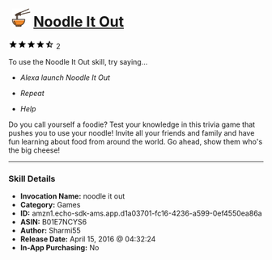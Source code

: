 # &nbsp;<img src="skill_icon" alt="Noodle It Out icon" width="36"> [Noodle It Out](http://alexa.amazon.com/#skills/amzn1.echo-sdk-ams.app.d1a03701-fc16-4236-a599-0ef4550ea86a)
![4.5 stars](../../images/ic_star_black_18dp_1x.png)![4.5 stars](../../images/ic_star_black_18dp_1x.png)![4.5 stars](../../images/ic_star_black_18dp_1x.png)![4.5 stars](../../images/ic_star_black_18dp_1x.png)![4.5 stars](../../images/ic_star_half_black_18dp_1x.png) 2

To use the Noodle It Out skill, try saying...

* *Alexa launch Noodle It Out*

* *Repeat*

* *Help*

Do you call yourself a foodie? Test your knowledge in this trivia game that pushes you to use your noodle!  Invite all your friends and family and have fun learning about food from around the world. Go ahead, show them who's the big cheese!

***

### Skill Details

* **Invocation Name:** noodle it out
* **Category:** Games
* **ID:** amzn1.echo-sdk-ams.app.d1a03701-fc16-4236-a599-0ef4550ea86a
* **ASIN:** B01E7NCYS6
* **Author:** Sharmi55
* **Release Date:** April 15, 2016 @ 04:32:24
* **In-App Purchasing:** No
